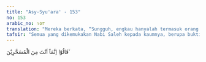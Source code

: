 ```yaml
---
title: "Asy-Syu'ara' - 153"
no: 153
arabic_no: ١٥٣
translation: "Mereka berkata, “Sungguh, engkau hanyalah termasuk orang yang kena sihir;"
tafsir: "Semua yang dikemukakan Nabi Saleh kepada kaumnya, berupa bukti-bukti kebenaran dakwah, tidak dapat mereka bantah. Bahkan hati mereka mengakui kebenaran yang disampaikan kepada mereka, tetapi jiwa mereka yang telah rusak yang menyebabkan mereka ingkar kepada seruan Nabi Saleh. Oleh karena itu, mereka mengatakan kepada Nabi Saleh, \"Hai Saleh, engkau mengemukakan sesuatu kepada kami yang bertujuan agar kami meninggalkan agama nenek moyang kami, dan mengikuti agama yang engkau bawa. Cara-cara engkau menyampaikan agama itu sangat menarik dan memesona kami, seakan-akan engkau telah menyihir kami. Sebenarnya engkau telah gila dan terkena sihir, karena tuhan kami telah menimpakan penyakit gila kepadamu, maka tiada pantas lagi kami mendengar perkataanmu dan menerima ajakanmu.\""
---
```


قَالُوْٓا اِنَّمَآ اَنْتَ مِنَ الْمُسَحَّرِيْنَ ۙ 
